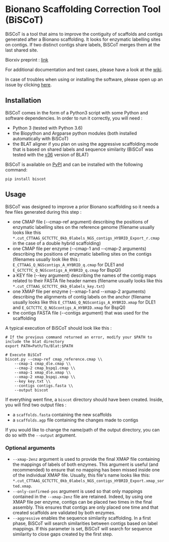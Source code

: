 # Bionano Scaffolding Correction Tool (BiSCoT)
BiSCoT is a tool that aims to improve the contiguity of scaffolds and contigs generated after a Bionano scaffolding. It looks for enzymatic labelling sites on contigs. If two distinct contigs share labels, BiSCoT merges them at the last shared site.

Biorxiv preprint : [link](https://www.biorxiv.org/content/10.1101/674721v1 "BiSCoT Biorxiv preprint")

For additional documentation and test cases, please have a look at the [wiki](https://github.com/institut-de-genomique/biscot/wiki "Wiki link").

In case of troubles when using or installing the software, please open up an issue by clicking [here](https://github.com/institut-de-genomique/biscot/issues/new "Github issue page").

## Installation

BiSCoT comes in the form of a Python3 script with some Python and software dependencies. In order to run it correctly, you will need :
- Python 3 (tested with Python 3.6)
- the Biopython and Argparse python modules (both installed automatically with BiSCoT)
- the BLAT aligner if you plan on using the aggressive scaffolding mode that is based on shared labels and sequence similarity (BiSCoT was tested with the [v36](https://hgwdev.gi.ucsc.edu/~kent/src/blatSrc36.zip "BLAT v36") version of BLAT)

BiSCoT is available on [PyPI](https://pypi.org/ "PyPI") and can be installed with the following command:
```
pip install biscot
```


## Usage

BiSCoT was designed to improve a prior Bionano scaffolding so it needs a few files generated during this step :
- one CMAP file (--cmap-ref argument) describing the positions of enzymatic labelling sites on the reference genome (filename usually looks like this `*.cut_CTTAAG_GCTCTTC_0kb_0labels_NGS_contigs_HYBRID_Export_r.cmap` in the case of a double hybrid scaffolding)
- one CMAP file per enzyme (--cmap-1 and --cmap-2 arguments) describing the positions of enzymatic labelling sites on the contigs (filenames usually look like this : `E_CTTAAG_Q_NGScontigs_A_HYBRID_q.cmap` for DLE1 and `E_GCTCTTC_Q_NGScontigs_A_HYBRID_q.cmap` for BspQI)
- a KEY file (--key argument) describing the names of the contig maps related to their FASTA file header names (filename usually looks like this `*.cut_CTTAAG_GCTCTTC_0kb_0labels_key.txt`)
- one XMAP file per enzyme (--xmap-1 and --xmap-2 arguments) describing the alignments of contig labels on the anchor (filename usually looks like this `E_CTTAAG_Q_NGScontigs_A_HYBRID.xmap` for DLE1 and `E_GCTCTTC_Q_NGScontigs_A_HYBRID.xmap` for BspQI)
- the contigs FASTA file (--contigs argument) that was used for the scaffolding

A typical execution of BiSCoT should look like this :
```
# If the previous command returned an error, modify your $PATH to include the blat directory
export PATH=Path/To/Blat:$PATH

# Execute BiSCoT
biscot.py --cmap-ref cmap_reference.cmap \\
    --cmap-1 cmap_dle.cmap \\
    --cmap-2 cmap_bspq1.cmap \\
    --xmap-1 xmap_dle.xmap \\
    --xmap-2 xmap_bspqi.xmap \\
    --key key.txt \\
    --contigs contigs.fasta \\
    --output biscot
```

If everything went fine, a `biscot` directory should have been created. Inside, you will find two output files :
- a `scaffolds.fasta` containing the new scaffolds 
- a `scaffolds.agp` file containing the changes made to contigs

If you would like to change the name/path of the output directory, you can do so with the `--output` argument.

### Optional arguments
- `--xmap-2enz` argument is used to provide the final XMAP file containing the mappings of labels of both enzymes. This argument is useful (and recommended) to ensure that no mapping has been missed inside one of the individual XMAP file. Usually, this file's name looks like this: `*.cut_CTTAAG_GCTCTTC_0kb_0labels_NGS_contigs_HYBRID_Export.xmap_sorted.xmap`.
- `--only-confirmed-pos` argument is used so that only mappings contained in the `--xmap-2enz` file are retained. Indeed, by using one XMAP file per enzyme, contigs can be placed two times in the final assembly. This ensures that contigs are only placed one time and that created scaffolds are validated by both enzymes.
- `--aggressive` enables the sequence similarity scaffolding. In a first phase, BiSCoT will search similarities between contigs based on label mappings. If this parameter is set, BiSCoT will search for sequence similarity to close gaps created by the first step.
